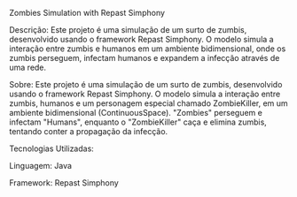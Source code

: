 Zombies Simulation with Repast Simphony

Descrição:
Este projeto é uma simulação de um surto de zumbis, desenvolvido usando o framework Repast Simphony. 
O modelo simula a interação entre zumbis e humanos em um ambiente bidimensional, onde os zumbis perseguem, infectam humanos e expandem a infecção através de uma rede.

Sobre:
Este projeto é uma simulação de um surto de zumbis, desenvolvido usando o framework Repast Simphony.
O modelo simula a interação entre zumbis, humanos e um personagem especial chamado ZombieKiller, em um ambiente bidimensional (ContinuousSpace).
"Zombies" perseguem e infectam "Humans", enquanto o "ZombieKiller" caça e elimina zumbis, tentando conter a propagação da infecção.

Tecnologias Utilizadas:

Linguagem: Java

Framework: Repast Simphony
